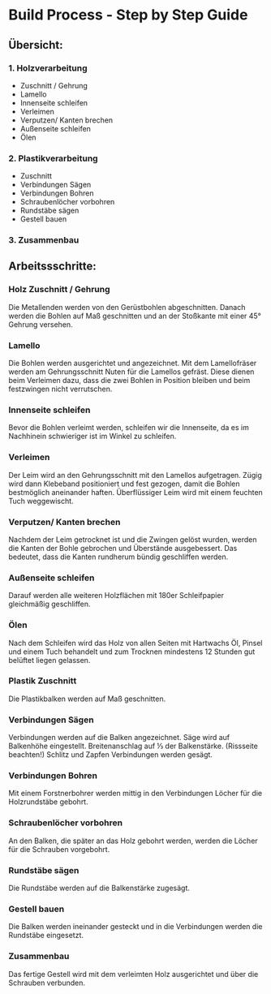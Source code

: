 <!--
SPDX-FileCopyrightText: regenholz <mail@regenholz.de>

SPDX-License-Identifier: CC-BY-SA-4.0
-->

# Build Process - Step by Step Guide

## Übersicht:

### 1. Holzverarbeitung
- Zuschnitt / Gehrung
- Lamello
- Innenseite schleifen
- Verleimen
- Verputzen/ Kanten brechen 
- Außenseite schleifen
- Ölen

### 2. Plastikverarbeitung
- Zuschnitt
- Verbindungen Sägen 
- Verbindungen Bohren
- Schraubenlöcher vorbohren
- Rundstäbe sägen
- Gestell bauen

### 3. Zusammenbau




## Arbeitssschritte:

### Holz Zuschnitt / Gehrung
Die Metallenden werden von den Gerüstbohlen abgeschnitten. Danach werden die Bohlen auf Maß geschnitten und an der Stoßkante mit einer 45° Gehrung versehen.

### Lamello
Die Bohlen werden ausgerichtet und angezeichnet. Mit dem Lamellofräser werden am Gehrungsschnitt Nuten für die Lamellos gefräst. Diese dienen beim Verleimen dazu, dass die zwei Bohlen in Position bleiben und beim festzwingen nicht verrutschen.

### Innenseite schleifen
Bevor die Bohlen verleimt werden, schleifen wir die Innenseite, da es im Nachhinein schwieriger ist im Winkel zu schleifen. 

### Verleimen
Der Leim wird an den Gehrungsschnitt mit den Lamellos aufgetragen. Zügig wird dann Klebeband positioniert und fest gezogen, damit die Bohlen bestmöglich aneinander haften. Überflüssiger Leim wird mit einem feuchten Tuch weggewischt.

### Verputzen/ Kanten brechen 
Nachdem der Leim getrocknet ist und die Zwingen gelöst wurden, werden die Kanten der Bohle gebrochen und Überstände ausgebessert. Das bedeutet, dass die Kanten rundherum bündig geschliffen werden.

### Außenseite schleifen
Darauf werden alle weiteren Holzflächen mit 180er Schleifpapier gleichmäßig geschliffen.

### Ölen
Nach dem Schleifen wird das Holz von allen Seiten mit Hartwachs Öl, Pinsel und einem Tuch behandelt und zum Trocknen mindestens 12 Stunden gut belüftet liegen gelassen.

### Plastik Zuschnitt
Die Plastikbalken werden auf Maß geschnitten.

### Verbindungen Sägen
Verbindungen werden auf die Balken angezeichnet. Säge wird auf Balkenhöhe eingestellt. Breitenanschlag auf ⅓ der Balkenstärke. (Rissseite beachten!) Schlitz und Zapfen Verbindungen werden gesägt.

### Verbindungen Bohren
Mit einem Forstnerbohrer werden mittig in den Verbindungen Löcher für die Holzrundstäbe gebohrt.

### Schraubenlöcher vorbohren
An den Balken, die später an das Holz gebohrt werden, werden die Löcher für die Schrauben vorgebohrt.

### Rundstäbe sägen
Die Rundstäbe werden auf die Balkenstärke zugesägt.

### Gestell bauen
Die Balken werden ineinander gesteckt und in die Verbindungen werden die Rundstäbe eingesetzt. 

### Zusammenbau
Das fertige Gestell wird mit dem verleimten Holz ausgerichtet und über die Schrauben verbunden. 



